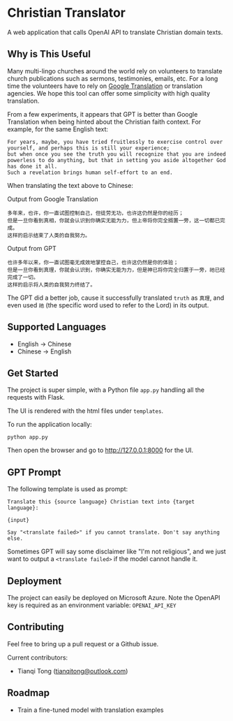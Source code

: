 # Christian Translator

A web application that calls OpenAI API to translate Christian domain texts.


## Why is This Useful

Many multi-lingo churches around the world rely on volunteers to translate church publications such as sermons, testimonies, emails, etc.
For a long time the volunteers have to rely on [Google Translation](http://translate.google.com) or translation agencies. We hope this tool can offer some simplicity with high quality translation.

From a few experiments, it appears that GPT is better than Google Translation when being hinted about the Christian faith context.
For example, for the same English text:

```text
For years, maybe, you have tried fruitlessly to exercise control over yourself, and perhaps this is still your experience;
but when once you see the truth you will recognize that you are indeed powerless to do anything, but that in setting you aside altogether God has done it all.
Such a revelation brings human self-effort to an end.
```

When translating the text above to Chinese:

Output from Google Translation
```text
多年来，也许，你一直试图控制自己，但徒劳无功，也许这仍然是你的经历；
但是一旦你看到真相，你就会认识到你确实无能为力，但上帝将你完全搁置一旁，这一切都已完成。
这样的启示结束了人类的自我努力。
```

Output from GPT
```text
也许多年以来，你一直试图毫无成效地掌控自己，也许这仍然是你的体验；
但是一旦你看到真理，你就会认识到，你确实无能为力，但是神已将你完全归置于一旁，祂已经完成了一切。
这样的启示将人类的自我努力终结了。
```

The GPT did a better job, cause it successfully translated `truth` as `真理`, and even used `祂` (the specific word used to refer to the Lord) in its output.

## Supported Languages

- English -> Chinese
- Chinese -> English

## Get Started

The project is super simple, with a Python file `app.py` handling all the requests with Flask.

The UI is rendered with the html files under `templates`.

To run the application locally:

```
python app.py
```

Then open the browser and go to http://127.0.0.1:8000 for the UI.

## GPT Prompt

The following template is used as prompt:

```text
Translate this {source language} Christian text into {target language}:

{input}

Say "<translate failed>" if you cannot translate. Don't say anything else.
```

Sometimes GPT will say some disclaimer like "I'm not religious", and we just want to output a `<translate failed>` if the model cannot handle it.

## Deployment

The project can easily be deployed on Microsoft Azure. Note the OpenAPI key is required as an environment variable: `OPENAI_API_KEY`

## Contributing

Feel free to bring up a pull request or a Github issue.

Current contributors:
- Tianqi Tong (tianqitong@outlook.com)

## Roadmap

- Train a fine-tuned model with translation examples
